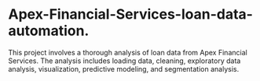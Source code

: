 # Apex-Financial-Services-loan-data-automation.
This project involves a thorough analysis of loan data from Apex Financial Services. The analysis includes loading data, cleaning, exploratory data analysis, visualization, predictive modeling, and segmentation analysis.
